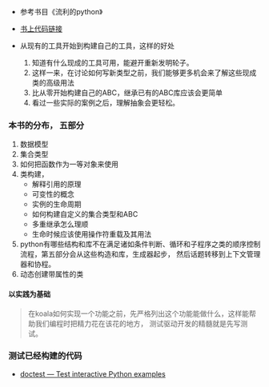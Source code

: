 * 参考书目《流利的python》* [书上代码链接](https://github.com/fluentpython/example-code)* 从现有的工具开始到构建自己的工具，这样的好处    1. 知道有什么现成的工具可用，能避开重新发明轮子。    2. 这样一来，在讨论如何写新类型之前，我们能够更多机会来了解这些现成类的高级用法    3. 比从零开始构建自己的ABC，继承已有的ABC库应该会更简单    4. 看过一些实际的案例之后，理解抽象会更轻松。    ### 本书的分布， 五部分1. 数据模型2. 集合类型3. 如何把函数作为一等对象来使用4. 类构建，    * 解释引用的原理    * 可变性的概念    * 实例的生命周期    * 如何构建自定义的集合类型和ABC    * 多重继承怎么理顺    * 生命时候应该使用操作符重载及其用法5. python有哪些结构和库不在满足诸如条件判断、循环和子程序之类的顺序控制流程，第五部分会从这些构造和库，生成器起步，然后话题转移到上下文管理器和协程。6. 动态创建带属性的类#### 以实践为基础> 在koala如何实现一个功能之前，先严格列出这个功能能做什么，这样能帮助我们编程时把精力花在该花的地方，测试驱动开发的精髓就是先写测试。### 测试已经构建的代码* [doctest — Test interactive Python examples](https://docs.python.org/3/library/doctest.html)